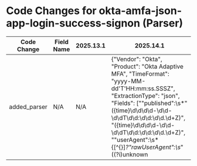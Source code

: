 # Code Changes for okta-amfa-json-app-login-success-signon (Parser)

| Code Change | Field Name | 2025.13.1 | 2025.14.1 |
|-------------|------------|-----------|------------|
| added_parser | N/A | N/A | {"Vendor": "Okta", "Product": "Okta Adaptive MFA", "TimeFormat": "yyyy-MM-dd'T'HH:mm:ss.SSSZ", "ExtractionType": "json", "Fields": ["\"published\":\s*\"({time}\d\d\d\d\-\d\d\-\d\dT\d\d:\d\d:\d\d\.\d+Z)", "({time}\d\d\d\d\-\d\d\-\d\dT\d\d:\d\d:\d\d\.\d+Z)", "\"userAgent\":\s*\{[^\{\}]*?\"rawUserAgent\":\s*\"((?i)unknown|({user_agent}[^\"]+))", "\"ip\":\s*\"({src_ip}((([0-9a-fA-F.]{0,4}):{1,2}){1,7}([0-9a-fA-F]){0,4})|(((25[0-5]|(2[0-4]|1\d|[0-9]|)\d)\.?\b){4}))(:({src_port}\d+))?\"", "\"request\":\s*\{[^\}]+?\"ip\":\s*\"({src_ip}((([0-9a-fA-F.]{0,4}):{1,2}){1,7}([0-9a-fA-F]){0,4})|(((25[0-5]|(2[0-4]|1\d|[0-9]|)\d)\.?\b){4}))(:({src_port}\d+))?\"", "\"type\":\s*\"({app}[^\"]+)", "({app}Okta)", "destinationServiceName=({app}[^=]+?)\s*\w+=", "\"target\":\s*\[.*?\{.*?\"displayName\":\s*\"({app}[^\"]+)\"[^\{\}]*?\"type\":\s*\"AppInstance\"", "\"type\":\s*\"AppInstance\"(,\s\"[^\"]+\":\s\{[^\}]+\},\s|[^\]\}]*)\"displayName\":\s*\"({app}[^\"]+?)\s*\"", "\"type\":\s*\"AppUser\"[^\}\]]\"alternateId\":\s*\"(({email_address}([A-Za-z0-9]+[!#$%&'+\/=?^_`~.-])*[A-Za-z0-9]+@({email_domain}[^\]\s\"\\,\|]+\.[^\]\s\"\\,\|]+))|({user}[\w\.\-\!\#\^\~]{1,40}\$?))\s*\"", "\"alternateId\":\s*\"(({email_address}([A-Za-z0-9]+[!#$%&'+\/=?^_`~.-])*[A-Za-z0-9]+@({email_domain}[^\]\s\"\\,\|]+\.[^\]\s\"\\,\|]+))|({user}[\w\.\-\!\#\^\~]{1,40}\$?))\",\s*?\"type\":\s*\"AppUser\"", "\"actor\":\s*\{[^\{\}]*?\"displayName\":\s*\"((?i)okta[^\"]*|unknown|({full_name}[^\",]+))\"[^\{\}]*?\"type\":\s*\"User\"", "\"actor\":\s*\{[^\{\}]*?\"type\":\s*\"User\"[^\{\}]*?\"displayName\":\s*\"((?i)okta[^\"]*|unknown|({full_name}[^\",]+))\"", "\"actor\"\":\s*\{[^\{\}]*?\"\"type\"\":\s*\"\"User\"\"[^\{\}]*?\"\"displayName\"\":\s*\"\"((?i)okta[^\"]*|unknown|({last_name}[^,]+),\s*({first_name}[^,\"\}\]]+))\"", "\"actor\":\s*\{[^\{\}]*?\"alternateId\":\s*\"(?:(({user}[\w\.\-\!\#\^\~]{1,40}\$?)@({domain}[^\s\"]+?\.corp))|({email_address}([A-Za-z0-9]+[!#$%&'+\/=?^_`~.\-])*[A-Za-z0-9]+@({email_domain}[^\]\s\"\\,;\|]+\.[^\]\s\"\\,;\|]+))|({=user}[\w\.\-\!\#\^\~]{1,40}\$?))\"", "\"userName\":\s*\"({email_address}([A-Za-z0-9]+[!#$%&'+\/=?^_`~.\-])*[A-Za-z0-9]+@({email_domain}[^\]\s\"\\,;\|]+\.[^\]\s\"\\,;\|]+))\"", "\"outcome\":\s*\{[^\{\}]*?\"result\":\s*\"({result}[^\"]+)", "outcome\":[^\]]*?\"result\":\"?(null|({result}[^\\"]+))\"?,\"reason\":\"?(null|({result_reason}[^\"]+))", "\"displayMessage\":\s*\"({operation}[^\"]+)\"", "\"displayMessage\"\s*:\s*\"((?i)null|({event_name}[^\",]+))", "\"city\":\s*\"({location_city}[^\"]+)", "\"state\":\s*\"({location_state}[^\"]+)", "\"country\":\s*\"({location_country}[^\"]+)", "\"dtHash\":\"({hash_sha256}[^\"]+)", "\"os\":\s*\"((?i)unknown|({os}[^\"]+))\"", "\"browser\":\s*\"((?i)UNKNOWN|({browser}[^\"]+))\"", "\"domain\":\s*\"(null|\.|({domain}[^\"\\},]+))\"", "\"risk\":\"\{reasons=({failure_reason}[^=]+?),\s\w+=", "exa_json_path=$..published,exa_field_name=time", "exa_regex=({time}\d\d\d\d\-\d\d\-\d\dT\d\d:\d\d:\d\d\.\d+Z)", "exa_json_path=$..client.userAgent.rawUserAgent,exa_field_name=user_agent,exa_match_expr=!Contains($.client.userAgent.rawUserAgent,\"unknown\")", "exa_regex=({app}Okta)", "exa_json_path=$..outcome.result,exa_field_name=result", "exa_json_path=$..outcome.reason,exa_field_name=additional_info", "exa_json_path=$..client.geographicalContext.city,exa_field_name=location_city", "exa_json_path=$..client.geographicalContext.state,exa_field_name=location_state", "exa_json_path=$..client.geographicalContext.country,exa_field_name=location_country", "exa_json_path=$..displayMessage,exa_field_name=operation", "exa_json_path=$..client.userAgent.os,exa_field_name=os,exa_match_expr=!Contains(toLower($.client.userAgent.os),\"unknown\")", "exa_json_path=$..client.userAgent.browser,exa_field_name=browser,exa_match_expr=!Contains(toLower($.client.userAgent.browser),\"unknown\")", "exa_json_path=$..request.ipChain.ip,exa_field_name=src_ip", "exa_json_path=$..actor.displayName,exa_field_name=full_name,exa_match_expr=InList(toLower($.actor.type),\"user\")", "exa_json_path=$..client.ipAddress,exa_field_name=src_ip", "exa_json_path=$..target[*].alternateId,exa_regex=(({email_address}([A-Za-z0-9]+[!#$%&'+\/=?^_`~.-])*[A-Za-z0-9]+@({email_domain}[^\]\s\"\\,\|]+\.[^\]\s\"\\,\|]+)))\s*\"", "exa_json_path=$..target[*].alternateId,exa_regex=(({email_address}([A-Za-z0-9]+[!#$%&'+\/=?^_`~.-])*[A-Za-z0-9]+@({email_domain}[^\]\s\"\\,\|]+\.[^\]\s\"\\,\|]+))|({user}[\w\.\-\!\#\^\~]{1,40}\$?))\",\s*?\"type\":\s*\"AppUser\"", "exa_json_path=$..actor.alternateId,exa_regex=(?:(({user}[\w\.\-\!\#\^\~]{1,40}\$?)@({domain}[^\s\"]+?\.corp))|({email_address}([A-Za-z0-9]+[!#$%&'+\/=?^_`~.\-])*[A-Za-z0-9]+@({email_domain}[^\]\s\"\\,;\|]+\.[^\]\s\"\\,;\|]+))|({=user}[\w\.\-\!\#\^\~]{1,40}\$?))", "exa_json_path=$..securityContext.domain,exa_field_name=domain,exa_match_expr=!InList($.securityContext.domain, 'null' , '.' )", "exa_regex=\"target\":\s*\[.*?\{.*?\"displayName\":\s*\"({app}[^\"]+)\"[^\{\}]*?\"type\":\s*\"AppInstance\"", "exa_regex=\"type\":\s*\"AppInstance\"(,\s\"[^\"]+\":\s\{[^\}]+\},\s|[^\]\}]*)\"displayName\":\s*\"({app}[^\"]+?)\s*\"", "\"eventType\":\s*\"({operation}[^\"]+)\"", "\"legacyEventType\":\s*\"({operation_details}[^\"]+)\"", "\"debugData\":.*?\"risk\":\s*\"[^\"]*?level=({severity}[^\"\}]+)(\"|\})", "exa_json_path=$..debugContext.debugData.risk,exa_regex=\s*level=({severity}[^\"\}]+)(\"|\})", "exa_json_path=$..eventType,exa_field_name=operation", "exa_json_path=$..legacyEventType,exa_field_name=operation_details", "exa_json_path=$..debugContext.debugData.dtHash,exa_field_name=hash_sha256", "exa_json_path=$..outcome.result,exa_field_name=result,exa_match_expr=!Contains(toLower($.outcome.result),\"null\")", "exa_json_path=$..outcome.reason,exa_field_name=result_reason,exa_match_expr=!Contains(toLower($.outcome.reason),\"null\")", "exa_json_path=$..displayMessage,exa_field_name=event_name", "exa_json_path=$.detail.client.userAgent.rawUserAgent,exa_field_name=user_agent", "exa_json_path=$.debugContext.debugData.risk,exa_regex=^\{reasons=({failure_reason}[^=]+?),\s\w+=", "\"displayMessage\":\"({additional_info}[^\"]+)"], "Name": "okta-amfa-json-app-login-success-signon", "ParserVersion": "v1.0.0", "Conditions": ["\"eventType\":\"policy.evaluate_sign_on\""]} |
